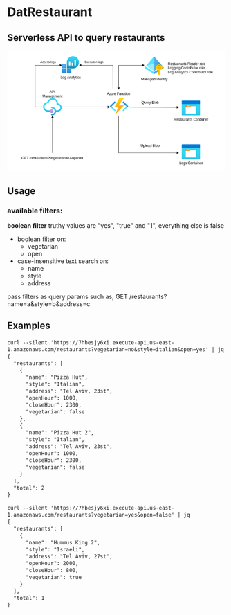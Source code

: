 # DatRestaurant

## Serverless API to query restaurants

![Design overview](./overview.png?raw=true 'Design overview')



## Usage

### available filters:

<strong>boolean filter</strong> truthy values are "yes", "true" and "1",
everything else is false

<ul>
  <li>boolean filter on:
    <ul>
      <li>vegetarian</li>
      <li>open</li>
    </ul>
  </li>
  <li>case-insensitive text search on:
    <ul>
      <li>name</li>
      <li>style</li>
      <li>address</li>
    </ul>
  </li>
</ul>

pass filters as query params such as, GET /restaurants?name=a&style=b&address=c

## Examples

```
curl --silent 'https://7hbesjy6xi.execute-api.us-east-1.amazonaws.com/restaurants?vegetarian=no&style=italian&open=yes' | jq
{
  "restaurants": [
    {
      "name": "Pizza Hut",
      "style": "Italian",
      "address": "Tel Aviv, 23st",
      "openHour": 1000,
      "closeHour": 2300,
      "vegetarian": false
    },
    {
      "name": "Pizza Hut 2",
      "style": "Italian",
      "address": "Tel Aviv, 23st",
      "openHour": 1000,
      "closeHour": 2300,
      "vegetarian": false
    }
  ],
  "total": 2
}
```

```
curl --silent 'https://7hbesjy6xi.execute-api.us-east-1.amazonaws.com/restaurants?vegetarian=yes&open=false' | jq
{
  "restaurants": [
    {
      "name": "Hummus King 2",
      "style": "Israeli",
      "address": "Tel Aviv, 27st",
      "openHour": 2000,
      "closeHour": 800,
      "vegetarian": true
    }
  ],
  "total": 1
}
```
